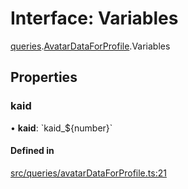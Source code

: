 # Interface: Variables

[queries](api/modules/queries.md).[AvatarDataForProfile](api/modules/queries.AvatarDataForProfile.md).Variables

## Properties

### kaid

• **kaid**: \`kaid\_$\{number}\`

#### Defined in

[src/queries/avatarDataForProfile.ts:21](https://github.com/bhavjitChauhan/khan-api/blob/9bcea3fc/src/queries/avatarDataForProfile.ts#L21)
